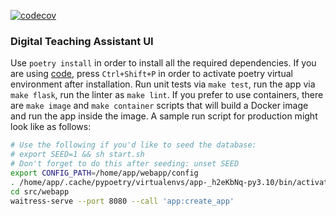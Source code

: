 [![codecov](https://codecov.io/gh/worldbeater/dta/branch/main/graph/badge.svg)](https://codecov.io/gh/worldbeater/dta)

### Digital Teaching Assistant UI

Use `poetry install` in order to install all the required dependencies. If you are using [code](https://code.visualstudio.com/), press `Ctrl+Shift+P` in order to activate poetry virtual environment after installation. Run unit tests via `make test`, run the app via `make flask`, run the linter as `make lint`. If you prefer to use containers, there are `make image` and `make container` scripts that will build a Docker image and run the app inside the image. A sample run script for production might look like as follows:

```sh
# Use the following if you'd like to seed the database:
# export SEED=1 && sh start.sh
# Don't forget to do this after seeding: unset SEED
export CONFIG_PATH=/home/app/webapp/config
. /home/app/.cache/pypoetry/virtualenvs/app-_h2eKbNq-py3.10/bin/activate
cd src/webapp
waitress-serve --port 8080 --call 'app:create_app'
```
